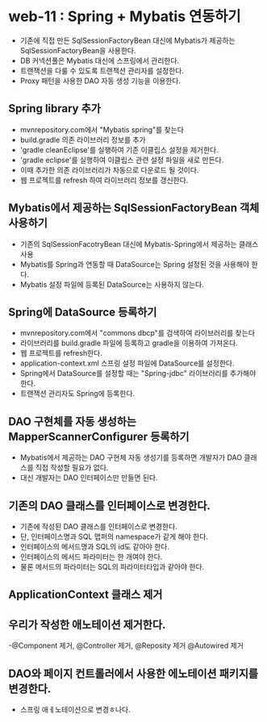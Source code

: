# web-11 : Spring + Mybatis 연동하기
- 기존에 직접 만든 SqlSessionFactoryBean 대신에 Mybatis가 제공하는 SqlSessionFactoryBean을 사용한다. 
- DB 커넥션풀은 Mybatis 대신에 스프링에서 관리한다. 
- 트랜잭션을 다룰 수 있도록 트랜잭션 관리자를 설정한다. 
- Proxy 패턴을 사용한 DAO 자동 생성 기능을 이용한다.

## Spring library 추가
- mvnrepository.com에서 "Mybatis spring"를 찾는다
- build.gradle 의존  라이브러리 정보를 추가
- 'gradle cleanEclipse'를 실행하여 기존 이클립스 설정을 제거한다.
- 'gradle eclipse'를 실행하여 이클립스 관련 설정 파일을 새로 만든다.
- 이때 추가한 의존 라이브러리가 자동으로 다운로드 될 것이다.
- 웹 프로젝트를 refresh 하여 라이브러리 정보를 갱신한다.


## Mybatis에서 제공하는 SqlSessionFactoryBean 객체 사용하기
- 기존의 SqlSessionFacotryBean 대신에 Mybatis-Spring에서 제공하는 클래스 사용
- Mybatis를 Spring과 연동할 때 DataSource는 Spring 설정된 것을 사용해야 한다.
- Mybatis 설정 파일에 등록된 DataSource는 사용하지 않는다.

## Spring에 DataSource 등록하기
- mvnrepository.com에서 "commons dbcp"를 검색하여 라이브러리를 찾는다
- 라이브러리를 build.gradle 파일에 등록하고 gradle을 이용하여 가져온다.
- 웹 프로젝트를 refresh한다.  
- application-context.xml 스프링 설정 파일에 DataSource를 설정한다.
- Spring에서 DataSource를 설정할 때는 "Spring-jdbc" 라이브러리를 추가해야 한다.
- 트랜잭션 관리자도 Spring에 등록한다.

## DAO 구현체를 자동 생성하는 MapperScannerConfigurer 등록하기
- Mybatis에서 제공하는 DAO 구현체 자동 생성기를 등록하면 개발자가 DAO 클래스를 직접 작성할 필요가 없다.
- 대신 개발자는 DAO 인터페이스만 만들면 된다.

## 기존의 DAO 클래스를 인터페이스로 변경한다.
- 기존에 작성된 DAO 클래스를 인터페이스로 변경한다.
- 단, 인터페이스명과 SQL 맵퍼의 namespace가 같게 해야 한다.
- 인터페이스의 메서드명과 SQL의 id도 같아야 한다.
- 인터페이스의 메서드 파라미터는 한 개여야 한다. 
- 물론 메서드의 파라미터는 SQL의 파라미터타입과 같아야 한다.



## ApplicationContext 클래스 제거

## 우리가 작성한 애노테이션 제거한다.
  -@Component 제거, @Controller 제거, @Reposity 제거
  @Autowired 제거
  
## DAO와 페이지 컨트롤러에서 사용한 에노테이션 패키지를 변경한다.
- 스프링 애ㅔ노테이션으로 변경ㅎ나다.





